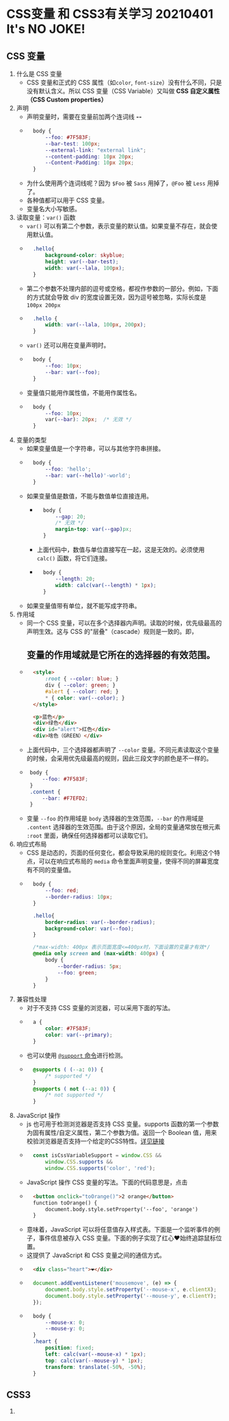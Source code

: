 # CSS变量 和 CSS3有关学习 20210401 It's NO JOKE!    
## CSS 变量
1. 什么是 CSS 变量
    - CSS 变量和正式的 CSS 属性（如`color`, `font-size`）没有什么不同，只是没有默认含义。所以 CSS 变量（CSS Variable）又叫做 **CSS 自定义属性（CSS Custom properties）**
2. 声明
    - 声明变量时，需要在变量前加两个连词线 **--**
    - ```css
        body {
            --foo: #7F583F;
            --bar-test: 100px;
            --external-link: "external link";
            --content-padding: 10px 20px;
            --Content-Padding: 10px 20px;
        }
    - 为什么使用两个连词线呢？因为 `$Foo` 被 `Sass` 用掉了，`@Foo` 被 `Less` 用掉了。
    - 各种值都可以用于 CSS 变量。
    - 变量名大小写敏感。
3. 读取变量：`var()` 函数
    - `var()` 可以有第二个参数，表示变量的默认值。如果变量不存在，就会使用默认值。
    - ```css
        .hello{
            background-color: skyblue;
            height: var(--bar-test);
            width: var(--lala, 100px);   
        }
    - 第二个参数不处理内部的逗号或空格，都视作参数的一部分。例如，下面的方式就会导致 div 的宽度设置无效，因为逗号被忽略，实际长度是 `100px 200px`
    - ```css 
        .hello {
            width: var(--lala, 100px, 200px);   
        }
    - `var()` 还可以用在变量声明时。
    - ```css   
        body {
            --foo: 10px;
            --bar: var(--foo);
        }
    - 变量值只能用作属性值，不能用作属性名。
    - ```css   
        body {
            --foo: 10px;
            var(--bar): 20px;  /* 无效 */
        }

4. 变量的类型
    - 如果变量值是一个字符串，可以与其他字符串拼接。
    - ```css   
        body {
            --foo: 'hello';
            --bar: var(--hello)'-world';  
        }
    - 如果变量值是数值，不能与数值单位直接连用。
        - ```css   
            body {
                --gap: 20;
                /* 无效 */
                margin-top: var(--gap)px;
            }
        - 上面代码中，数值与单位直接写在一起，这是无效的。必须使用`calc()` 函数，将它们连接。
        - ```css   
            body {
                --length: 20;
                width: calc(var(--length) * 1px);
            }
    - 如果变量值带有单位，就不能写成字符串。
5. 作用域
    - 同一个 CSS 变量，可以在多个选择器内声明。读取的时候，优先级最高的声明生效。这与 CSS 的"层叠"（cascade）规则是一致的。即，<h2>**变量的作用域就是它所在的选择器的有效范围。**</h2>
    - ```html
        <style>
            :root { --color: blue; }
            div { --color: green; }
            #alert { --color: red; }
            * { color: var(--color); }
        </style>

        <p>蓝色</p>
        <div>绿色</div>
        <div id="alert">红色</div>
        <div>啥色（GREEN）</div>
    - 上面代码中，三个选择器都声明了 `--color` 变量。不同元素读取这个变量的时候，会采用优先级最高的规则，因此三段文字的颜色是不一样的。
    -  ```css
        body {
            --foo: #7F583F;
        }
        .content {
            --bar: #F7EFD2;
        }
    - 变量 `--foo` 的作用域是 `body` 选择器的生效范围，`--bar` 的作用域是 `.content` 选择器的生效范围。由于这个原因，全局的变量通常放在根元素 `:root` 里面，确保任何选择器都可以读取它们。
6. 响应式布局
    - CSS 是动态的，页面的任何变化，都会导致采用的规则变化。利用这个特点，可以在响应式布局的 `media` 命令里面声明变量，使得不同的屏幕宽度有不同的变量值。
    - ```css
        body {
            --foo: red;
            --border-radius: 10px;
        }

        .hello{
            border-radius: var(--border-radius);
            background-color: var(--foo);
        }

        /*max-width: 400px 表示页面宽度<=400px时，下面设置的变量才有效*/
        @media only screen and (max-width: 400px) {
            body {
                --border-radius: 5px;
                --foo: green;
            }
        }
7. 兼容性处理
    - 对于不支持 CSS 变量的浏览器，可以采用下面的写法。
    - ```css
        a {
            color: #7F583F;
            color: var(--primary);
        }
    - 也可以使用 [`@support` 命令](https://www.jianshu.com/p/e16148fd66a0)进行检测。
    - ```css
        @supports ( (--a: 0)) {
            /* supported */
        }
        @supports ( not (--a: 0)) {
            /* not supported */
        }
8. JavaScript 操作
    - js 也可用于检测浏览器是否支持 CSS 变量。supports 函数的第一个参数为固有属性/自定义属性，第二个参数为值。返回一个 Boolean 值，用来校验浏览器是否支持一个给定的CSS特性。[详见链接](https://developer.mozilla.org/zh-CN/docs/Web/API/CSS/supports)
    - ```javascript
        const isCssVariableSupport = window.CSS &&
            window.CSS.supports &&
            window.CSS.supports('color', 'red');
    - JavaScript 操作 CSS 变量的写法。下面的代码意思是，点击
    - ```html
        <button onclick="toOrange()">2 orange</button>
        function toOrange() {
            document.body.style.setProperty('--foo', 'orange')
        }
    - 意味着，JavaScript 可以将任意值存入样式表。下面是一个监听事件的例子，事件信息被存入 CSS 变量。下面的例子实现了红心❤始终追踪鼠标位置。
    - 这提供了 JavaScript 和 CSS 变量之间的通信方式。
    - ```html
        <div class="heart">❤</div>
    - ```javascript
        document.addEventListener('mousemove', (e) => {
            document.body.style.setProperty('--mouse-x', e.clientX);
            document.body.style.setProperty('--mouse-y', e.clientY);
        });
    - ```css
        body {
            --mouse-x: 0;
            --mouse-y: 0;
        }
        .heart {
            position: fixed;
            left: calc(var(--mouse-x) * 1px);
            top: calc(var(--mouse-y) * 1px);
            transform: translate(-50%, -50%);
        }

## CSS3
1. 
